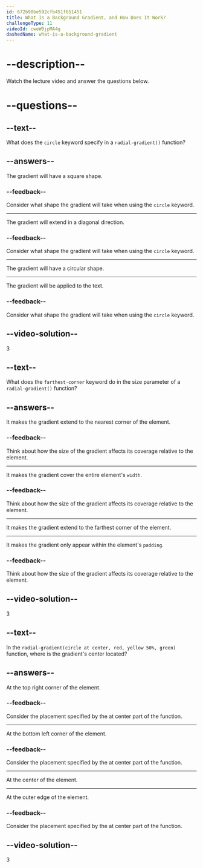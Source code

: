 ```yaml
---
id: 672b98be592cfb451f651451
title: What Is a Background Gradient, and How Does It Work?
challengeType: 11
videoId: cweW0jpMA4g
dashedName: what-is-a-background-gradient
---
```


# --description--

Watch the lecture video and answer the questions below.

# --questions--

## --text--

What does the `circle` keyword specify in a `radial-gradient()` function?

## --answers--

The gradient will have a square shape.

### --feedback--

Consider what shape the gradient will take when using the `circle` keyword.

---

The gradient will extend in a diagonal direction.

### --feedback--

Consider what shape the gradient will take when using the `circle` keyword.

---

The gradient will have a circular shape.

---

The gradient will be applied to the text.

### --feedback--

Consider what shape the gradient will take when using the `circle` keyword.

## --video-solution--

3

## --text--

What does the `farthest-corner` keyword do in the size parameter of a `radial-gradient()` function?

## --answers--

It makes the gradient extend to the nearest corner of the element.

### --feedback--

Think about how the size of the gradient affects its coverage relative to the element.

---

It makes the gradient cover the entire element's `width`.

### --feedback--

Think about how the size of the gradient affects its coverage relative to the element.

---

It makes the gradient extend to the farthest corner of the element.

---

It makes the gradient only appear within the element's `padding`.

### --feedback--

Think about how the size of the gradient affects its coverage relative to the element.

## --video-solution--

3

## --text--

In the `radial-gradient(circle at center, red, yellow 50%, green)` function, where is the gradient's center located?

## --answers--

At the top right corner of the element.

### --feedback--

Consider the placement specified by the at center part of the function.

---

At the bottom left corner of the element.

### --feedback--

Consider the placement specified by the at center part of the function.

---

At the center of the element.

---

At the outer edge of the element.

### --feedback--

Consider the placement specified by the at center part of the function.

## --video-solution--

3
